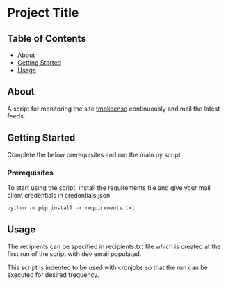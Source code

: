 # Project Title

## Table of Contents

- [About](#about)
- [Getting Started](#getting_started)
- [Usage](#usage)

## About <a name = "about"></a>

A script for monitoring the site [tmolicense](http://tmolicense.lumbini.gov.np/) continuously and mail the latest feeds.

## Getting Started <a name = "getting_started"></a>

Complete the below prerequisites and run the main.py script

### Prerequisites

To start using the script, install the requirements file and give your mail client credentials in credentials.json.

```python
python -m pip install -r requirements.txt
```

## Usage <a name = "usage"></a>

The recipients can be specified in recipients.txt file which is created at the first run of the script with dev email populated.

This script is indented to be used with cronjobs so that the run can be executed for desired frequency.
